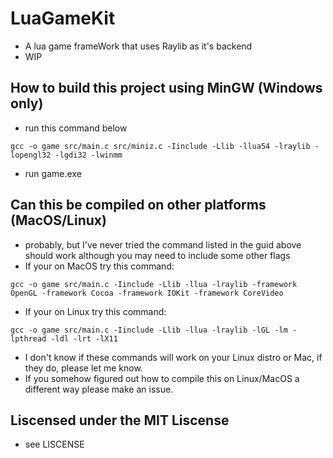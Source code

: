 # LuaGameKit

- A lua game frameWork that uses Raylib as it's backend
- WIP


## How to build this project using MinGW (Windows only)

- run this command below

```
gcc -o game src/main.c src/miniz.c -Iinclude -Llib -llua54 -lraylib -lopengl32 -lgdi32 -lwinmm
```

- run game.exe

## Can this be compiled on other platforms (MacOS/Linux)

- probably, but I've never tried the command listed in the guid above should work although you may need to include some other flags
- If your on MacOS try this command:

```
gcc -o game src/main.c -Iinclude -Llib -llua -lraylib -framework OpenGL -framework Cocoa -framework IOKit -framework CoreVideo
```

- If your on Linux try this command:

```
gcc -o game src/main.c -Iinclude -Llib -llua -lraylib -lGL -lm -lpthread -ldl -lrt -lX11
```

- I don't know if these commands will work on your Linux distro or Mac, if they do, please let me know.
- If you somehow figured out how to compile this on Linux/MacOS a different way please make an issue.

## Liscensed under the MIT Liscense

- see LISCENSE
